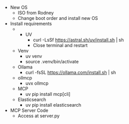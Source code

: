 - New OS
	- ISO from Rodney 
	- Change boot order and install new OS
- Install requirements
	- - UV
		- curl -LsSf https://astral.sh/uv/install.sh | sh
		- Close terminal and restart
	- Venv
		- uv venv
		- source .venv/bin/activate
	- Ollama
		- curl -fsSL https://ollama.com/install.sh | sh
	- ollmcp
		- uvx ollmcp
	- MCP
		- uv pip install mcp[cli]
	- Elasticsearch
		- uv pip install elasticsearch
- MCP Server Code 
	- Access at server.py
